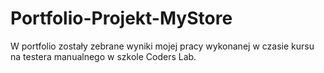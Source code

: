 # Portfolio-Projekt-MyStore
W portfolio zostały zebrane wyniki mojej pracy wykonanej w czasie kursu na testera manualnego w szkole Coders Lab. 
